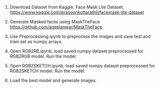 1. Download Dataset from Kaggle. Face Mask Lite Dataset. https://www.kaggle.com/prasoonkottarathil/facemask-lite-dataset 

2. Generate Masked faces using MaskTheFace https://github.com/aqeelanwar/MaskTheFace. 

3. Use Preprocessing.ipynb to preprocess the images and save test and train set as numpy arrays.

4. Open RGB2RB.ipynb, load saved numpy dataset preprocessed for RGB2RGB model. Run the model. 

5. Open RGB2SKETCH.ipynb, load saved numpy dataset preprocessed for RGB2SKETCH model. Run the model. 

6. Load the best model and generate images.